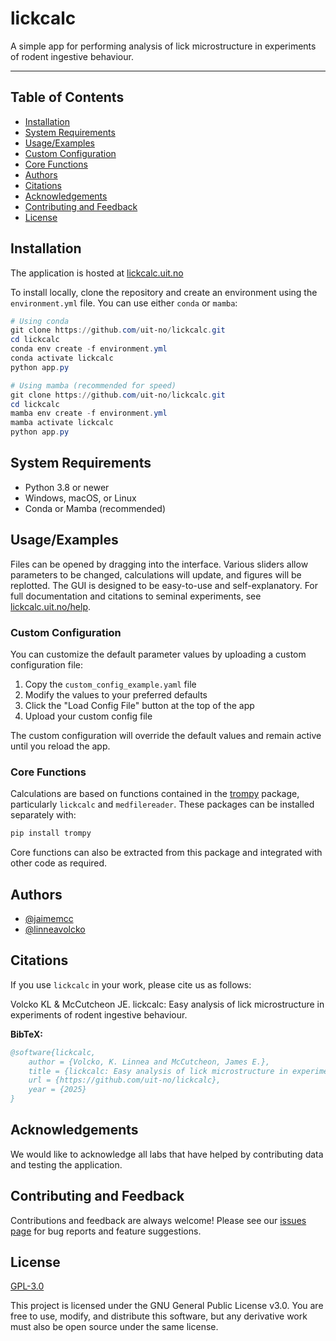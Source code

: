 

# lickcalc

A simple app for performing analysis of lick microstructure in experiments of rodent ingestive behaviour.

---

## Table of Contents

- [Installation](#installation)
- [System Requirements](#system-requirements)
- [Usage/Examples](#usageexamples)
- [Custom Configuration](#custom-configuration)
- [Core Functions](#core-functions)
- [Authors](#authors)
- [Citations](#citations)
- [Acknowledgements](#acknowledgements)
- [Contributing and Feedback](#contributing-and-feedback)
- [License](#license)




## Installation

The application is hosted at [lickcalc.uit.no](https://lickcalc.uit.no)

To install locally, clone the repository and create an environment using the `environment.yml` file. You can use either `conda` or `mamba`:

```powershell
# Using conda
git clone https://github.com/uit-no/lickcalc.git
cd lickcalc
conda env create -f environment.yml
conda activate lickcalc
python app.py
```

```powershell
# Using mamba (recommended for speed)
git clone https://github.com/uit-no/lickcalc.git
cd lickcalc
mamba env create -f environment.yml
mamba activate lickcalc
python app.py
```

## System Requirements

- Python 3.8 or newer
- Windows, macOS, or Linux
- Conda or Mamba (recommended)



## Usage/Examples

Files can be opened by dragging into the interface. Various sliders allow parameters to be changed, calculations will update, and figures will be replotted. The GUI is designed to be easy-to-use and self-explanatory. For full documentation and citations to seminal experiments, see [lickcalc.uit.no/help](https://lickcalc.uit.no/help).




### Custom Configuration

You can customize the default parameter values by uploading a custom configuration file:

1. Copy the `custom_config_example.yaml` file
2. Modify the values to your preferred defaults
3. Click the "Load Config File" button at the top of the app
4. Upload your custom config file

The custom configuration will override the default values and remain active until you reload the app.



### Core Functions
Calculations are based on functions contained in the [trompy](https://github.com/mccutcheonlab/trompy) package, particularly `lickcalc` and `medfilereader`. These packages can be installed separately with:

```powershell
pip install trompy
```

Core functions can also be extracted from this package and integrated with other code as required.




## Authors

- [@jaimemcc](https://www.github.com/jaimemcc)
- [@linneavolcko](https://www.github.com/linneavolcko)




## Citations
If you use `lickcalc` in your work, please cite us as follows:

Volcko KL & McCutcheon JE. lickcalc: Easy analysis of lick microstructure in experiments of rodent ingestive behaviour.

**BibTeX:**
```bibtex
@software{lickcalc,
	author = {Volcko, K. Linnea and McCutcheon, James E.},
	title = {lickcalc: Easy analysis of lick microstructure in experiments of rodent ingestive behaviour},
	url = {https://github.com/uit-no/lickcalc},
	year = {2025}
}
```



## Acknowledgements

We would like to acknowledge all labs that have helped by contributing data and testing the application.




## Contributing and Feedback

Contributions and feedback are always welcome! Please see our [issues page](https://github.com/uit-no/lickcalc/issues) for bug reports and feature suggestions.




## License

[GPL-3.0](https://choosealicense.com/licenses/gpl-3.0/)

This project is licensed under the GNU General Public License v3.0. You are free to use, modify, and distribute this software, but any derivative work must also be open source under the same license.

